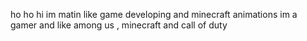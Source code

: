 ho ho hi
im matin
like game developing and minecraft animations
im a gamer and like among us , minecraft and call of duty
